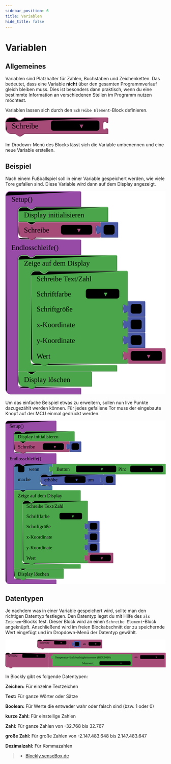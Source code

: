 ```yaml
---
sidebar_position: 6
title: Variablen
hide_title: false
---
```


# Variablen

## Allgemeines
Variablen sind Platzhalter für Zahlen, Buchstaben und Zeichenketten. Das bedeutet, dass eine Variable **nicht** über den gesamten Programmverlauf gleich bleiben muss. Dies ist besonders dann praktisch, wenn du eine bestimmte Information an verschiedenen Stellen im Programm nutzen möchtest.

Variablen lassen sich durch den `Schreibe Element`-Block definieren.

![](../../static/img/blockly-bilder/variablen/blockly-variablen-1.svg)

Im Drodown-Menü des Blocks lässt sich die Variable umbenennen und eine neue Variable erstellen.

## Beispiel
Nach einem Fußballspiel soll in einer Variable gespeichert werden, wie viele Tore gefallen sind. Diese Variable wird dann auf dem Display angezeigt.

![](../../static/img/blockly-bilder/variablen/blockly-variablen-2.svg)

Um das einfache Beispiel etwas zu erweitern, sollen nun live Punkte dazugezählt werden können. Für jedes gefallene Tor muss der eingebaute Knopf auf der MCU einmal gedrückt werden.

![](../../static/img/blockly-bilder/variablen/blockly-variablen-3.svg)

## Datentypen
Je nachdem was in einer Variable gespeichert wird, sollte man den richtigen Datentyp festlegen. Den Datentyp legst du mit Hilfe des `als Zeichen`-Blocks fest. Dieser Block wird an einen `Schreibe Element`-Block angeknüpft. Anschließend wird im freien Blockabschnitt der zu speichernde Wert eingefügt und im Dropdown-Menü der Datentyp gewählt.

![](../../static/img/blockly-bilder/variablen/blockly-variablen-4.svg)


In Blockly gibt es folgende Datentypen:

**Zeichen:**     Für einzelne Textzeichen

**Text:**        Für ganze Wörter oder Sätze

**Boolean:**     Für Werte die entweder wahr oder falsch sind (bzw. 1 oder 0)

**kurze Zahl:**  Für einstellige Zahlen

**Zahl:**        Für ganze Zahlen von -32.768 bis 32.767

**große Zahl:**  Für große Zahlen von -2.147.483.648 bis 2.147.483.647

**Dezimalzahl:** Für Kommazahlen


> - [Blockly.senseBox.de](https://blockly.sensebox.de/)